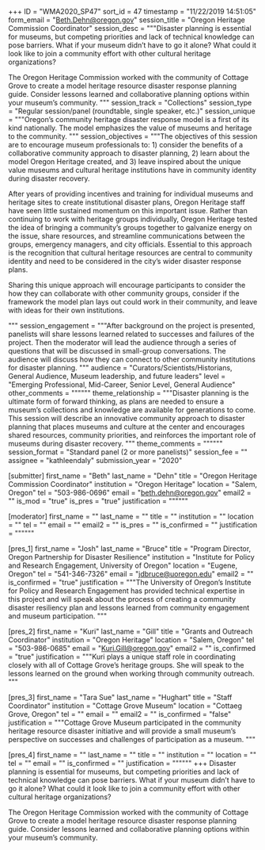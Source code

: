 +++
ID = "WMA2020_SP47"
sort_id = 47
timestamp = "11/22/2019 14:51:05"
form_email = "Beth.Dehn@oregon.gov"
session_title = "Oregon Heritage Commission Coordinator"
session_desc = """Disaster planning is essential for museums, but competing priorities and lack of technical knowledge can pose barriers. What if your museum didn’t have to go it alone? What could it look like to join a community effort with other cultural heritage organizations?

The Oregon Heritage Commission worked with the community of Cottage Grove to create a model heritage resource disaster response planning guide. Consider lessons learned and collaborative planning options within your museum’s community.  """
session_track = "Collections"
session_type = "Regular session/panel (roundtable, single speaker, etc.)"
session_unique = """Oregon’s community heritage disaster response model is a first of its kind nationally. The model emphasizes the value of museums and heritage to the community. """
session_objectives = """The objectives of this session are to encourage museum professionals to: 1) consider the benefits of a collaborative community approach to disaster planning, 2) learn about the model Oregon Heritage created, and 3) leave inspired about the unique value museums and cultural heritage institutions have in community identity during disaster recovery.

After years of providing incentives and training for individual museums and heritage sites to create institutional disaster plans, Oregon Heritage staff have seen little sustained momentum on this important issue. Rather than continuing to work with heritage groups individually, Oregon Heritage tested the idea of bringing a community’s groups together to galvanize energy on the issue, share resources, and streamline communications between the groups, emergency managers, and city officials. Essential to this approach is the recognition that cultural heritage resources are central to community identity and need to be considered in the city’s wider disaster response plans.

Sharing this unique approach will encourage participants to consider the how they can collaborate with other community groups, consider if the framework the model plan lays out could work in their community, and leave with ideas for their own institutions.

"""
session_engagement = """After background on the project is presented, panelists will share lessons learned related to successes and failures of the project. Then the moderator will lead the audience through a series of questions that will be discussed in small-group conversations. The audience will discuss how they can connect to other community institutions for disaster planning. """
audience = "Curators/Scientists/Historians, General Audience, Museum leadership, and future leaders"
level = "Emerging Professional, Mid-Career, Senior Level, General Audience"
other_comments = """"""
theme_relationship = """Disaster planning is the ultimate form of forward thinking, as plans are needed to ensure a museum’s collections and knowledge are available for generations to come. This session will describe an innovative community approach to disaster planning that places museums and culture at the center and encourages shared resources, community priorities, and reinforces the important role of museums during disaster recovery. """
theme_comments = """"""
session_format = "Standard panel (2 or more panelists)"
session_fee = ""
assignee = "kathleendaly"
submission_year = "2020"

[submitter]
first_name = "Beth"
last_name = "Dehn"
title = "Oregon Heritage Commission Coordinator"
institution = "Oregon Heritage"
location = "Salem, Oregon"
tel = "503-986-0696"
email = "beth.dehn@oregon.gov"
email2 = ""
is_mod = "true"
is_pres = "true"
justification = """"""

[moderator]
first_name = ""
last_name = ""
title = ""
institution = ""
location = ""
tel = ""
email = ""
email2 = ""
is_pres = ""
is_confirmed = ""
justification = """"""

[pres_1]
first_name = "Josh"
last_name = "Bruce"
title = "Program Director, Oregon Partnership for Disaster Resilience"
institution = "Institute for Policy and Research Engagement, University of Oregon"
location = "Eugene, Oregon"
tel = "541-346-7326"
email = "jdbruce@uoregon.edu"
email2 = ""
is_confirmed = "true"
justification = """The University of Oregon’s Institute for Policy and Research Engagement has provided technical expertise in this project and will speak about the process of creating a community disaster resiliency plan and lessons learned from community engagement and museum participation. """

[pres_2]
first_name = "Kuri"
last_name = "Gill"
title = "Grants and Outreach Coordinator"
institution = "Oregon Heritage"
location = "Salem, Oregon"
tel = "503-986-0685"
email = "Kuri.Gill@oregon.gov"
email2 = ""
is_confirmed = "true"
justification = """Kuri plays a unique staff role in coordinating closely with all of Cottage Grove’s heritage groups. She will speak to the lessons learned on the ground when working through community outreach. """

[pres_3]
first_name = "Tara Sue"
last_name = "Hughart"
title = "Staff Coordinator"
institution = "Cottage Grove Museum"
location = "Cottaeg Grove, Oregon"
tel = ""
email = ""
email2 = ""
is_confirmed = "false"
justification = """Cottage Grove Museum participated in the community heritage resource disaster initiative and will provide a small museum’s perspective on successes and challenges of participation as a museum. """

[pres_4]
first_name = ""
last_name = ""
title = ""
institution = ""
location = ""
tel = ""
email = ""
is_confirmed = ""
justification = """"""
+++
Disaster planning is essential for museums, but competing priorities and lack of technical knowledge can pose barriers. What if your museum didn’t have to go it alone? What could it look like to join a community effort with other cultural heritage organizations?

The Oregon Heritage Commission worked with the community of Cottage Grove to create a model heritage resource disaster response planning guide. Consider lessons learned and collaborative planning options within your museum’s community.  